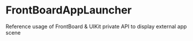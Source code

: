 # FrontBoardAppLauncher
Reference usage of FrontBoard &amp; UIKit private API to display external app scene
